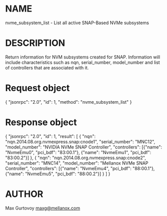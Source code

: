 # NAME

nvme_subsystem_list - List all active SNAP-Based NVMe subsystems

# DESCRIPTION

Return information for NVM subsystems created for SNAP. Information will
include characteristics such as nqn, serial_number, model_number and list
of controllers that are associated with it.

# Request object

{
  "jsonrpc": "2.0",
  "id": 1,
  "method": "nvme_subsystem_list"
}

# Response object

{
  "jsonrpc": "2.0",
  "id": 1,
  "result": [
    {
      "nqn": "nqn.2014.08.org.nvmexpress.snap:cnode1",
      "serial_number": "MNC12",
      "model_number": "NVIDIA NVMe SNAP Controller",
      "controllers": [{"name": "NvmeEmu0", "pci_bdf": "83:00.1"}, {"name": "NvmeEmu1", "pci_bdf": "83:00.2"}]
    },
    {
      "nqn": "nqn.2014.08.org.nvmexpress.snap:cnode2",
      "serial_number": "MNC14",
      "model_number": "Mellanox NVMe SNAP Controller",
      "controllers": [{"name": "NvmeEmu4", "pci_bdf": "88:00.1"}, {"name": "NvmeEmu5", "pci_bdf": "88:00.2"}]
    }
  ]
}


# AUTHOR

Max Gurtovoy <maxg@mellanox.com>
